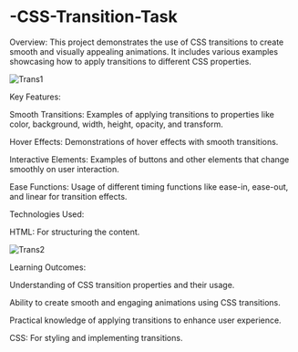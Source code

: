 # -CSS-Transition-Task

Overview:
This project demonstrates the use of CSS transitions to create smooth and visually appealing animations. It includes various examples showcasing how to apply transitions to different CSS properties.

![Trans1](https://github.com/user-attachments/assets/7ca5a7f2-dfd4-410b-a59e-6c39bf8e6c06)


Key Features:

Smooth Transitions: Examples of applying transitions to properties like color, background, width, height, opacity, and transform.

Hover Effects: Demonstrations of hover effects with smooth transitions.

Interactive Elements: Examples of buttons and other elements that change smoothly on user interaction.

Ease Functions: Usage of different timing functions like ease-in, ease-out, and linear for transition effects.

Technologies Used:

HTML: For structuring the content.

![Trans2](https://github.com/user-attachments/assets/6f4f6277-a89e-4122-a88c-3024fa3b0456)


Learning Outcomes:

Understanding of CSS transition properties and their usage.

Ability to create smooth and engaging animations using CSS transitions.

Practical knowledge of applying transitions to enhance user experience.

CSS: For styling and implementing transitions.

